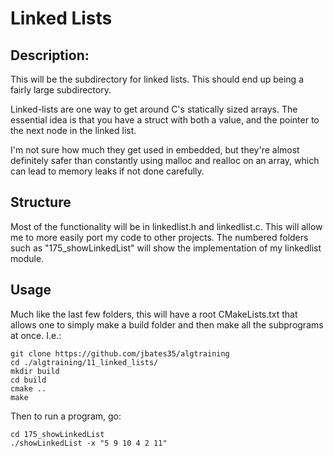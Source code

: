 # Linked Lists
## Description:
This will be the subdirectory for linked lists. This should end up being a fairly large subdirectory.

Linked-lists are one way to get around C's statically sized arrays. The essential idea is that you have a struct with both a value, and the pointer to the next node in the linked list.

I'm not sure how much they get used in embedded, but they're almost definitely safer than constantly using malloc and realloc on an array, which can lead to memory leaks if not done carefully.

## Structure
Most of the functionality will be in linkedlist.h and linkedlist.c. This will allow me to more easily port my code to other projects. The numbered folders such as "175_showLinkedList" will show the implementation of my linkedlist module.

## Usage
Much like the last few folders, this will have a root CMakeLists.txt that allows one to simply make a build folder and then make all the subprograms at once. I.e.:

```
git clone https://github.com/jbates35/algtraining
cd ./algtraining/11_linked_lists/
mkdir build
cd build
cmake ..
make
```

Then to run a program, go:

```
cd 175_showLinkedList
./showLinkedList -x "5 9 10 4 2 11"
```